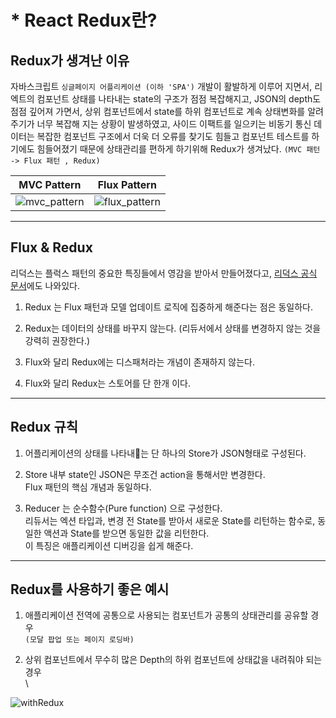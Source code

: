 # * React Redux란?

## **Redux가 생겨난 이유**

자바스크립트 `싱글페이지 어플리케이션 (이하 'SPA')` 개발이 활발하게 이루어 지면서, 리엑트의 컴포넌트 상태를 나타내는 state의 구조가 점점 복잡해지고, JSON의 depth도 점점 깊어져 가면서, 상위 컴포넌트에서 state를 하위 컴포넌트로 계속 상태변화를 알려주기가 너무 복잡해 지는 상황이 발생하였고, 사이드 이팩트를 일으키는 비동기 통신 데이터는 복잡한 컴포넌트 구조에서 더욱 더 오류를 찾기도 힘들고 컴포넌트 테스트를 하기에도 힘들어졌기 때문에 상태관리를 편하게 하기위해 Redux가 생겨났다. `(MVC 패턴 -> Flux 패턴 , Redux)`

|MVC Pattern|Flux Pattern|
|:---:|:---:|
|<img :src="$withBase('/react-redux/mvc_pattern.png')" alt="mvc_pattern" />|<img :src="$withBase('/react-redux/flux_pattern.png')" alt="flux_pattern" />|
---
## **Flux & Redux**

리덕스는 플럭스 패턴의 중요한 특징들에서 영감을 받아서 만들어졌다고, [리덕스 공식 문서]('https://lunit.gitbook.io/redux-in-korean/introduction/priorart')에도 나와있다.

1. Redux 는 Flux 패턴과 모델 업데이트 로직에 집중하게 해준다는 점은 동일하다.

2. Redux는 데이터의 상태를 바꾸지 않는다. (리듀서에서 상태를 변경하지 않는 것을 강력히 권장한다.)

3. Flux와 달리 Redux에는 디스패처라는 개념이 존재하지 않는다.

4. Flux와 달리 Redux는 스토어를 단 한개 이다.
---

## **Redux 규칙**

1. 어플리케이션의 상태를 나타내는 단 하나의 Store가 JSON형태로 구성된다.

2. Store 내부 state인 JSON은 무조건 action을 통해서만 변경한다.\
Flux 패턴의 핵심 개념과 동일하다.

3. Reducer 는 순수함수(Pure function) 으로 구성한다.\
리듀서는 엑션 타입과, 변경 전 State를 받아서 새로운 State를 리턴하는 함수로, 동일한 액션과 State를 받으면 동일한 값을 리턴한다.\
이 특징은 애플리케이션 디버깅을 쉽게 해준다.

---

## **Redux를 사용하기 좋은 예시**

1. 애플리케이션 전역에 공통으로 사용되는 컴포넌트가 공통의 상태관리를 공유할 경우\
`(모달 팝업 또는 페이지 로딩바)`

2. 상위 컴포넌트에서 무수히 많은 Depth의 하위 컴포넌트에 상태값을 내려줘야 되는경우\
\
<img :src="$withBase('/react-redux/withRedux.png')" alt="withRedux" />